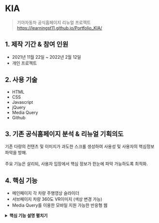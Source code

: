 # KIA
>기아자동차 공식홈페이지 리뉴얼 프로젝트</br>
>https://learningst11.github.io/Portfolio_KIA/</br>
## 1. 제작 기간 & 참여 인원
- 2021년 11월 22일 ~ 2022년 2월 12일
- 개인 프로젝트</br>
## 2. 사용 기술
- HTML
- CSS
- Javascript
- jQuery
- Media Query
- Github</br>
## 3. 기존 공식홈페이지 분석 & 리뉴얼 기획의도
기존 다량의 컨텐츠 및 이미지가 과도한 스크롤 생성하여 사용성 및 사용자의 핵심정보 파악을 방해.</br>
&nbsp;&nbsp;&nbsp;&nbsp;&nbsp;&nbsp;&nbsp;&nbsp;</br>
주요 기능은 살리되, 사용자 입장에서 핵심 정보가 한눈에 파악 가능하도록 최적화.</br>
## 4. 핵심 기능
- 메인페이지 각 차량 주행영상 슬라이더
- 서브페이지 차량 360도 VR이미지 (색상 변경 가능)
- Media Query를 이용한 모바일 지원 가능한 반응형 웹
<details>
<summary><b>핵심 기능 설명 펼치기</b></summary>
<div markdown="1">

### 4.1 메인페이지 각 차량 주행영상 슬라이더
![](https://github.com/learningst11/Portfolio_KIA/blob/5248669c8a8040425c25fab4bedbc434904e5ad6/images/main_capture.png)
:pushpin: [코드확인](https://github.com/learningst11/Portfolio_KIA/blob/5248669c8a8040425c25fab4bedbc434904e5ad6/js/slider.js)

### 4.2 서브페이지 차량 360도 VR이미지 (색상 변경 가능)
![](https://github.com/learningst11/Portfolio_KIA/blob/5248669c8a8040425c25fab4bedbc434904e5ad6/images/360VR_capture.png)
:pushpin:[코드확인](https://github.com/learningst11/Portfolio_KIA/blob/5248669c8a8040425c25fab4bedbc434904e5ad6/js/car360.js)

### 4.3 Media Query를 이용한 모바일 지원 가능한 반응형 웹
![](https://github.com/learningst11/Portfolio_KIA/blob/5248669c8a8040425c25fab4bedbc434904e5ad6/images/main(mobile)_capture.png)
![](https://github.com/learningst11/Portfolio_KIA/blob/5248669c8a8040425c25fab4bedbc434904e5ad6/images/sub(mobile)_capture.png)
:pushpin:[코드확인](https://github.com/learningst11/Portfolio_KIA/blob/5248669c8a8040425c25fab4bedbc434904e5ad6/css/media.css)

## 5.느낀점
